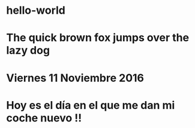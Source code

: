 # hello-world
# The quick brown fox jumps over the lazy dog

# Viernes 11 Noviembre 2016
# Hoy es el día en el que me dan mi coche nuevo !!


